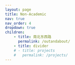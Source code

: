 ```yaml
---
layout: page
title: Non-Academic
nav: true
nav_order: 4
dropdown: true
children:
    - title: 南北东西路
      permalink: /outandabout/
    - title: divider
    # - title: projects
    #   permalink: /projects/
---
```

